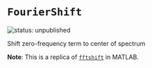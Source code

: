 # `FourierShift`

![status: unpublished](https://img.shields.io/badge/status-unpublished-orange)

Shift zero-frequency term to center of spectrum

**Note**: This is a replica of [`fftshift`](https://www.mathworks.com/help/matlab/ref/fftshift.html) in MATLAB.
